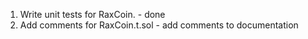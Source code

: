 1. Write unit tests for RaxCoin. - done
2. Add comments for RaxCoin.t.sol - add comments to documentation